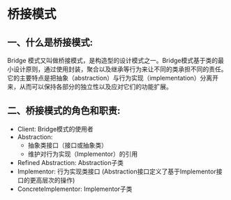 # 桥接模式

## 一、什么是桥接模式:
Bridge 模式又叫做桥接模式，是构造型的设计模式之一。Bridge模式基于类的最小设计原则，通过使用封装，聚合以及继承等行为来让不同的类承担不同的责任。它的主要特点是把抽象（abstraction）与行为实现（implementation）分离开来，从而可以保持各部分的独立性以及应对它们的功能扩展。

## 二、桥接模式的角色和职责:
* Client: Bridge模式的使用者
* Abstraction: 
    * 抽象类接口（接口或抽象类）
    * 维护对行为实现（Implementor）的引用
* Refined Abstraction: Abstraction子类
* Implementor: 行为实现类接口 (Abstraction接口定义了基于Implementor接口的更高层次的操作)
* ConcreteImplementor: Implementor子类